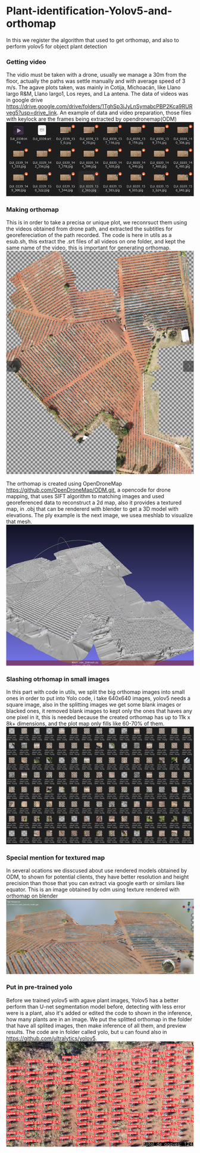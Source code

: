# Plant-identification-Yolov5-and-orthomap
In this we register the algorithm that used to get orthomap, and also to perform yolov5 for object plant detection

### Getting video
The vidio must be taken with a drone, usually we manage a 30m from the floor, actually the paths was settle manually and with average speed of 3 m/s.
The agave plots taken, was mainly in Cotija, Michoacán, like Llano largo R&M, Llano largo1, Los reyes, and La antena. The data of videos was in google drive https://drive.google.com/drive/folders/1TghSp3iJyLnSymabcPBP2Kca9RURveg5?usp=drive_link. An example of data and video preparation, those files with keylock are the frames being extracted by opendronemap(ODM) ![texto](https://github.com/Ivanrms1/Plant-identification-Yolov5-and-orthomap/blob/main/assets/videosysubtitulos.png)

### Making orthomap
This is in order to take a precisa or unique plot, we reconrsuct them using the videos obtained from drone path, and extracted the subtitles for georefereciation of the path recorded.
The code is here in utils as a esub.sh, this extract the .srt files of all videos on one folder, and kept the same name of the video, this is important for generating orthomap. ![texto](https://github.com/Ivanrms1/Plant-identification-Yolov5-and-orthomap/blob/main/assets/ortomapa.png)

The orthomap is created using OpenDroneMap https://github.com/OpenDroneMap/ODM.git, a opencode for drone mapping, that uses SIFT algorithm to matching images and used georeferenced data to reconstruct a 2d map, also it provides
a textured map, in .obj that can be rendererd with blender to get a 3D model with elevations. 
The ply example is the next image, we usea meshlab to visualize that mesh. ![texto](https://github.com/Ivanrms1/Plant-identification-Yolov5-and-orthomap/blob/main/assets/ortomapaply.png)

### Slashing otrhomap in small images
In this part with code in utils, we split the big orthomap images into small ones in order to put into Yolo code, i take 640x640 images, yolov5 needs a square image, also in the splitting images we get some blank images or blacked ones, 
it removed blank images to kept only the ones that haves any one pixel in it, this is needed because the created orthomap has up to 11k x 8k+ dimensions, and the plot map only fills like 60-70% of them.
![texto](https://github.com/Ivanrms1/Plant-identification-Yolov5-and-orthomap/blob/main/assets/ortomapacortado.png)

### Special mention for textured map
In several ocations we disscused about use rendered models obtained by ODM, to shown for potential clients, they have better resolution and height precision than those that you can extract via google earth or similars like equator. This is an image obtained by odm using texture rendered with orthomap on blender ![text](https://github.com/Ivanrms1/Plant-identification-Yolov5-and-orthomap/blob/main/assets/texturedblender1.png)

### Put in pre-trained yolo
Before we trained yolov5 with agave plant images, Yolov5 has a better perform than U-net segmentation model before, detecting with less error were is a plant, also it's added or edited the code to shown in the inference, how many
plants are in an image. We put the splitted orthomap in the folder that have all splited images, then make inference of all them, and preview results.
The code are in folder called yolo, but u can found also in https://github.com/ultralytics/yolov5.
![texto](https://github.com/Ivanrms1/Plant-identification-Yolov5-and-orthomap/blob/main/assets/DJI_0282_1.jpg)
